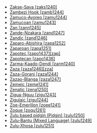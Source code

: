 - [Zakse-Saya [zaks1240]](tree/afro1255/chad1250/west2785/west2790/west2800/sout3162/sout3170/zaks1240/zaks1240.ini)
- [Zambezi Hook [zamb1244]](tree/atla1278/volt1241/benu1247/bant1294/sout3152/narr1281/east2731/bota1239/west2834/zamb1244/zamb1244.ini)
- [Zamuco-Ayoreo [zamu1244]](tree/zamu1243/zamu1244/zamu1244.ini)
- [Zamucoan [zamu1243]](tree/zamu1243/zamu1243.ini)
- [Zan [zann1245]](tree/kart1248/geor1252/zann1245/zann1245.ini)
- [Zande-Nzakara [zand1247]](tree/atla1278/volt1241/nort3149/adam1258/uban1244/zand1246/zand1247/zand1247.ini)
- [Zandic [zand1246]](tree/atla1278/volt1241/nort3149/adam1258/uban1244/zand1246/zand1246.ini)
- [Zaparo-Abishira [zapa1252]](tree/zapa1251/zapa1252/zapa1252.ini)
- [Zaparoan [zapa1251]](tree/zapa1251/zapa1251.ini)
- [Zapotec [zapo1437][zap]](tree/otom1299/east2557/popo1292/zapo1436/zapo1437/zapo1437.ini)
- [Zapotecan [zapo1436]](tree/otom1299/east2557/popo1292/zapo1436/zapo1436.ini)
- [Zarma-Kaado-Dendi [zarm1240]](tree/song1307/east2431/zarm1240/zarm1240.ini)
- [Zaza [zaza1246][zza]](tree/indo1319/indo1320/iran1269/west2794/nort3177/zaza1244/zaza1246/zaza1246.ini)
- [Zaza-Gorani [zaza1244]](tree/indo1319/indo1320/iran1269/west2794/nort3177/zaza1244/zaza1244.ini)
- [Zazao-Blanga [zaza1247]](tree/aust1307/nucl1752/mala1545/cent2237/east2712/ocea1241/west2818/meso1253/newi1242/stge1234/nort3225/sant1458/cent2063/zaza1247/zaza1247.ini)
- [Zemeic [zeme1241]](tree/sino1245/kuki1245/naga1409/zeme1241/zeme1241.ini)
- [Zenatic [zena1250]](tree/afro1255/berb1260/zena1250/zena1250.ini)
- [Zigua-Nguu [zigu1243]](tree/atla1278/volt1241/benu1247/bant1294/sout3152/narr1281/east2731/nort3203/nort3209/ruvu1235/west2846/seut1234/zigu1243/zigu1243.ini)
- [Zigulaic [zigu1244]](tree/atla1278/volt1241/benu1247/bant1294/sout3152/narr1281/east2731/nort3203/nort3209/ruvu1235/west2846/seut1234/zigu1243/zigu1244/zigu1244.ini)
- [Zoe-Emerillon [zoee1241]](tree/tupi1275/mawe1252/awet1245/tupi1276/tupi1281/waya1271/zoee1241/zoee1241.ini)
- [Zoque [zoqu1261]](tree/mixe1284/zoqu1261/zoqu1261.ini)
- [Zulu based pidgin (Pidgin) [zulu1250]](tree/pidg1258/zulu1250/zulu1250.ini)
- [Zulu-Bantu (Mixed Language) [zulu1249]](tree/mixe1287/zulu1249/zulu1249.ini)
- [Zulu-Xhosa [zulu1251]](tree/atla1278/volt1241/benu1247/bant1294/sout3152/narr1281/east2731/sout3180/ngun1275/ngun1276/ngun1267/zulu1251/zulu1251.ini)
